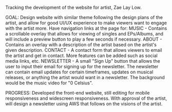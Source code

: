 Tracking the development of the website for artist, Zae Lay Low.

GOAL: Design website with similar theme following the design plans of the artist, and 
allow for good UI/UX experience to make viewers want to engage with the artist more.
Have navigation links at the page for:
  MUSIC - Contains a scrollable overlay that allows for viewing of singles and 
  EPs/Albums, and will include a preview button to play a few seconds if necessary.
  ABOUT - Contains an overlay with a description of the artist based on the artist's
  given description.
  CONTACT - A contact form that allows viewers to email the artist and get in contact.
  More features can be added such as social media links, etc.
  NEWSLETTER - A small "Sign Up" button that allows the user to input their email for
  signing up for the newsletter. The newsletter can contain email updates for certain
  timeframes, updates on musical releases, or anything the artist would want in a 
  newsletter.
The background would be the music video for "0 Celsius".

PROGRESS: Developed the front-end website, still editing for mobile responsiveness and
widescreen responsiveness. With approval of the artist, will design a newsletter using 
AWS that follows on the visions of the artist.
